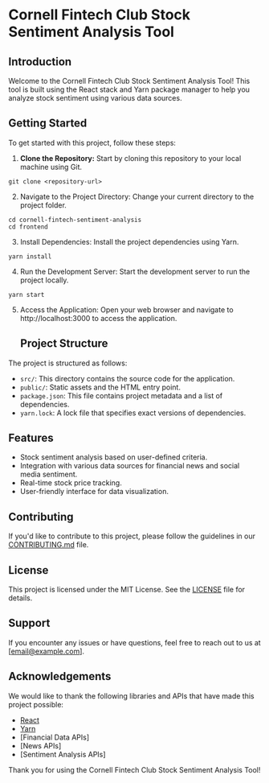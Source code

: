 # Cornell Fintech Club Stock Sentiment Analysis Tool

## Introduction
Welcome to the Cornell Fintech Club Stock Sentiment Analysis Tool! This tool is built using the React stack and Yarn package manager to help you analyze stock sentiment using various data sources.

## Getting Started
To get started with this project, follow these steps:

1. **Clone the Repository:** Start by cloning this repository to your local machine using Git.
```
git clone <repository-url>
```
2. Navigate to the Project Directory: Change your current directory to the project folder.
```
cd cornell-fintech-sentiment-analysis
cd frontend
```
3. Install Dependencies: Install the project dependencies using Yarn.
```
yarn install
```
4. Run the Development Server: Start the development server to run the project locally.
```
yarn start
```
5. Access the Application: Open your web browser and navigate to http://localhost:3000 to access the application.

   ## Project Structure
The project is structured as follows:

- `src/`: This directory contains the source code for the application.
- `public/`: Static assets and the HTML entry point.
- `package.json`: This file contains project metadata and a list of dependencies.
- `yarn.lock`: A lock file that specifies exact versions of dependencies.

## Features
- Stock sentiment analysis based on user-defined criteria.
- Integration with various data sources for financial news and social media sentiment.
- Real-time stock price tracking.
- User-friendly interface for data visualization.

## Contributing
If you'd like to contribute to this project, please follow the guidelines in our [CONTRIBUTING.md](CONTRIBUTING.md) file.

## License
This project is licensed under the MIT License. See the [LICENSE](LICENSE) file for details.

## Support
If you encounter any issues or have questions, feel free to reach out to us at [email@example.com].

## Acknowledgements
We would like to thank the following libraries and APIs that have made this project possible:
- [React](https://reactjs.org/)
- [Yarn](https://yarnpkg.com/)
- [Financial Data APIs]
- [News APIs]
- [Sentiment Analysis APIs]

Thank you for using the Cornell Fintech Club Stock Sentiment Analysis Tool!
